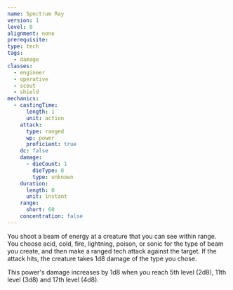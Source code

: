 ```yaml
---
name: Spectrum Ray
version: 1
level: 0
alignment: none
prerequisite: 
type: tech
tags:
  - damage
classes:
  - engineer
  - operative
  - scout
  - shield
mechanics:
  - castingTime:
      length: 1
      unit: action
    attack:
      type: ranged
      wp: power
      proficient: true
    dc: false
    damage:
      - dieCount: 1
        dieType: 8
        type: unknown
    duration:
      length: 0
      unit: instant
    range:
      short: 60
    concentration: false
---
```

You shoot a beam of energy at a creature that you can see within range. You choose acid, cold, fire, lightning, poison, or sonic for the type of beam you create, and then make a ranged tech attack against the target. If the attack hits, the creature takes 1d8 damage of the type you chose.

This power's damage increases by 1d8 when you reach 5th level (2d8), 11th level (3d8) and 17th level (4d8).
    